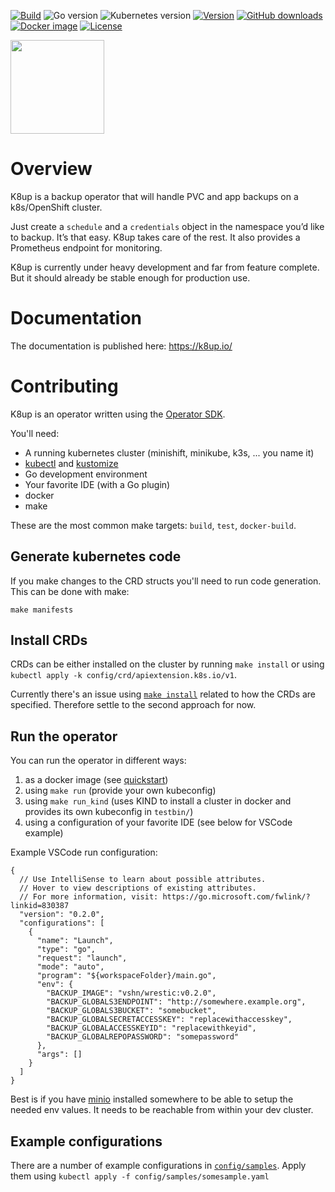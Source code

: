 [![Build](https://img.shields.io/github/workflow/status/vshn/k8up/Build)][build]
![Go version](https://img.shields.io/github/go-mod/go-version/vshn/k8up)
![Kubernetes version](https://img.shields.io/badge/k8s-v1.18-blue)
[![Version](https://img.shields.io/github/v/release/vshn/k8up)][releases]
[![GitHub downloads](https://img.shields.io/github/downloads/vshn/k8up/total)][releases]
[![Docker image](https://img.shields.io/docker/pulls/vshn/k8up)][dockerhub]
[![License](https://img.shields.io/github/license/vshn/k8up)][license]

<img src="https://raw.githubusercontent.com/vshn/k8up/master/docs/images/logo.png" width="150">

# Overview

K8up is a backup operator that will handle PVC and app backups on a k8s/OpenShift cluster.

Just create a `schedule` and a `credentials` object in the namespace you’d like to backup. It’s that easy. K8up takes care of the rest. It also provides a Prometheus endpoint for monitoring.

K8up is currently under heavy development and far from feature complete. But it should already be stable enough for production use.

# Documentation

The documentation is published here: https://k8up.io/

# Contributing

K8up is an operator written using the [Operator SDK](https://sdk.operatorframework.io/docs).

You'll need:

- A running kubernetes cluster (minishift, minikube, k3s, ... you name it)
- [kubectl](https://kubernetes.io/docs/tasks/tools/install-kubectl/) and [kustomize](https://kubernetes-sigs.github.io/kustomize/installation/)
- Go development environment
- Your favorite IDE (with a Go plugin)
- docker
- make

These are the most common make targets: `build`, `test`, `docker-build`.

## Generate kubernetes code

If you make changes to the CRD structs you'll need to run code generation. This can be done with make:

```
make manifests
```

## Install CRDs

CRDs can be either installed on the cluster by running `make install` or using `kubectl apply -k config/crd/apiextension.k8s.io/v1`.

Currently there's an issue using [`make install`](https://github.com/kubernetes-sigs/kubebuilder/issues/1544) related to how the CRDs are specified.
Therefore settle to the second approach for now.

## Run the operator

You can run the operator in different ways:

1. as a docker image (see [quickstart](https://sdk.operatorframework.io/docs/building-operators/golang/quickstart/))
2. using `make run` (provide your own kubeconfig)
3. using `make run_kind` (uses KIND to install a cluster in docker and provides its own kubeconfig in `testbin/`)
4. using a configuration of your favorite IDE (see below for VSCode example)

Example VSCode run configuration:

```
{
  // Use IntelliSense to learn about possible attributes.
  // Hover to view descriptions of existing attributes.
  // For more information, visit: https://go.microsoft.com/fwlink/?linkid=830387
  "version": "0.2.0",
  "configurations": [
    {
      "name": "Launch",
      "type": "go",
      "request": "launch",
      "mode": "auto",
      "program": "${workspaceFolder}/main.go",
      "env": {
        "BACKUP_IMAGE": "vshn/wrestic:v0.2.0",
        "BACKUP_GLOBALS3ENDPOINT": "http://somewhere.example.org",
        "BACKUP_GLOBALS3BUCKET": "somebucket",
        "BACKUP_GLOBALSECRETACCESSKEY": "replacewithaccesskey",
        "BACKUP_GLOBALACCESSKEYID": "replacewithkeyid",
        "BACKUP_GLOBALREPOPASSWORD": "somepassword"
      },
      "args": []
    }
  ]
}
```

Best is if you have [minio](https://min.io/download) installed somewhere to be able to setup the needed env values. It needs to be reachable from within your dev cluster.

## Example configurations

There are a number of example configurations in [`config/samples`](config/samples). Apply them using `kubectl apply -f config/samples/somesample.yaml`

[build]: https://github.com/vshn/k8up/actions?query=workflow%3ABuild
[releases]: https://github.com/vshn/k8up/releases
[license]: https://github.com/vshn/k8up/blob/master/LICENSE
[dockerhub]: https://hub.docker.com/r/vshn/k8up
